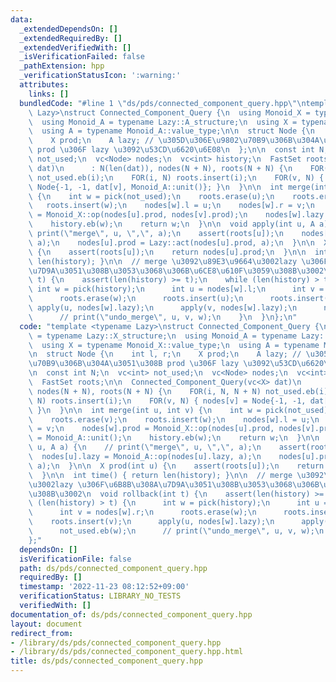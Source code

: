 ```yaml
---
data:
  _extendedDependsOn: []
  _extendedRequiredBy: []
  _extendedVerifiedWith: []
  _isVerificationFailed: false
  _pathExtension: hpp
  _verificationStatusIcon: ':warning:'
  attributes:
    links: []
  bundledCode: "#line 1 \"ds/pds/connected_component_query.hpp\"\ntemplate <typename\
    \ Lazy>\nstruct Connected_Component_Query {\n  using Monoid_X = typename Lazy::X_structure;\n\
    \  using Monoid_A = typename Lazy::A_structure;\n  using X = typename Monoid_X::value_type;\n\
    \  using A = typename Monoid_A::value_type;\n\n  struct Node {\n    int l, r;\n\
    \    X prod;\n    A lazy; // \u305D\u306E\u9802\u70B9\u306B\u304A\u3051\u308B\
    \ prod \u306F lazy \u3092\u53CD\u6620\u6E08\n  };\n\n  const int N;\n  vc<int>\
    \ not_used;\n  vc<Node> nodes;\n  vc<int> history;\n  FastSet roots;\n\n  Connected_Component_Query(vc<X>\
    \ dat)\n      : N(len(dat)), nodes(N + N), roots(N + N) {\n    FOR(i, N, N + N)\
    \ not_used.eb(i);\n    FOR(i, N) roots.insert(i);\n    FOR(v, N) { nodes[v] =\
    \ Node{-1, -1, dat[v], Monoid_A::unit()}; }\n  }\n\n  int merge(int u, int v)\
    \ {\n    int w = pick(not_used);\n    roots.erase(u);\n    roots.erase(v);\n \
    \   roots.insert(w);\n    nodes[w].l = u;\n    nodes[w].r = v;\n    nodes[w].prod\
    \ = Monoid_X::op(nodes[u].prod, nodes[v].prod);\n    nodes[w].lazy = Monoid_A::unit();\n\
    \    history.eb(w);\n    return w;\n  }\n\n  void apply(int u, A a) {\n    //\
    \ print(\"merge\", u, \",\", a);\n    assert(roots[u]);\n    nodes[u].lazy = Monoid_A::op(nodes[u].lazy,\
    \ a);\n    nodes[u].prod = Lazy::act(nodes[u].prod, a);\n  }\n\n  X prod(int u)\
    \ {\n    assert(roots[u]);\n    return nodes[u].prod;\n  }\n\n  int time() { return\
    \ len(history); }\n\n  // merge \u3092\u89E3\u9664\u3002lazy \u306F\u6B8B\u308A\
    \u7D9A\u3051\u308B\u3053\u3068\u306B\u6CE8\u610F\u3059\u308B\u3002\n  void rollback(int\
    \ t) {\n    assert(len(history) >= t);\n    while (len(history) > t) {\n     \
    \ int w = pick(history);\n      int u = nodes[w].l;\n      int v = nodes[w].r;\n\
    \      roots.erase(w);\n      roots.insert(u);\n      roots.insert(v);\n     \
    \ apply(u, nodes[w].lazy);\n      apply(v, nodes[w].lazy);\n      not_used.eb(w);\n\
    \      // print(\"undo_merge\", u, v, w);\n    }\n  }\n};\n"
  code: "template <typename Lazy>\nstruct Connected_Component_Query {\n  using Monoid_X\
    \ = typename Lazy::X_structure;\n  using Monoid_A = typename Lazy::A_structure;\n\
    \  using X = typename Monoid_X::value_type;\n  using A = typename Monoid_A::value_type;\n\
    \n  struct Node {\n    int l, r;\n    X prod;\n    A lazy; // \u305D\u306E\u9802\
    \u70B9\u306B\u304A\u3051\u308B prod \u306F lazy \u3092\u53CD\u6620\u6E08\n  };\n\
    \n  const int N;\n  vc<int> not_used;\n  vc<Node> nodes;\n  vc<int> history;\n\
    \  FastSet roots;\n\n  Connected_Component_Query(vc<X> dat)\n      : N(len(dat)),\
    \ nodes(N + N), roots(N + N) {\n    FOR(i, N, N + N) not_used.eb(i);\n    FOR(i,\
    \ N) roots.insert(i);\n    FOR(v, N) { nodes[v] = Node{-1, -1, dat[v], Monoid_A::unit()};\
    \ }\n  }\n\n  int merge(int u, int v) {\n    int w = pick(not_used);\n    roots.erase(u);\n\
    \    roots.erase(v);\n    roots.insert(w);\n    nodes[w].l = u;\n    nodes[w].r\
    \ = v;\n    nodes[w].prod = Monoid_X::op(nodes[u].prod, nodes[v].prod);\n    nodes[w].lazy\
    \ = Monoid_A::unit();\n    history.eb(w);\n    return w;\n  }\n\n  void apply(int\
    \ u, A a) {\n    // print(\"merge\", u, \",\", a);\n    assert(roots[u]);\n  \
    \  nodes[u].lazy = Monoid_A::op(nodes[u].lazy, a);\n    nodes[u].prod = Lazy::act(nodes[u].prod,\
    \ a);\n  }\n\n  X prod(int u) {\n    assert(roots[u]);\n    return nodes[u].prod;\n\
    \  }\n\n  int time() { return len(history); }\n\n  // merge \u3092\u89E3\u9664\
    \u3002lazy \u306F\u6B8B\u308A\u7D9A\u3051\u308B\u3053\u3068\u306B\u6CE8\u610F\u3059\
    \u308B\u3002\n  void rollback(int t) {\n    assert(len(history) >= t);\n    while\
    \ (len(history) > t) {\n      int w = pick(history);\n      int u = nodes[w].l;\n\
    \      int v = nodes[w].r;\n      roots.erase(w);\n      roots.insert(u);\n  \
    \    roots.insert(v);\n      apply(u, nodes[w].lazy);\n      apply(v, nodes[w].lazy);\n\
    \      not_used.eb(w);\n      // print(\"undo_merge\", u, v, w);\n    }\n  }\n\
    };"
  dependsOn: []
  isVerificationFile: false
  path: ds/pds/connected_component_query.hpp
  requiredBy: []
  timestamp: '2022-11-23 08:12:52+09:00'
  verificationStatus: LIBRARY_NO_TESTS
  verifiedWith: []
documentation_of: ds/pds/connected_component_query.hpp
layout: document
redirect_from:
- /library/ds/pds/connected_component_query.hpp
- /library/ds/pds/connected_component_query.hpp.html
title: ds/pds/connected_component_query.hpp
---
```

